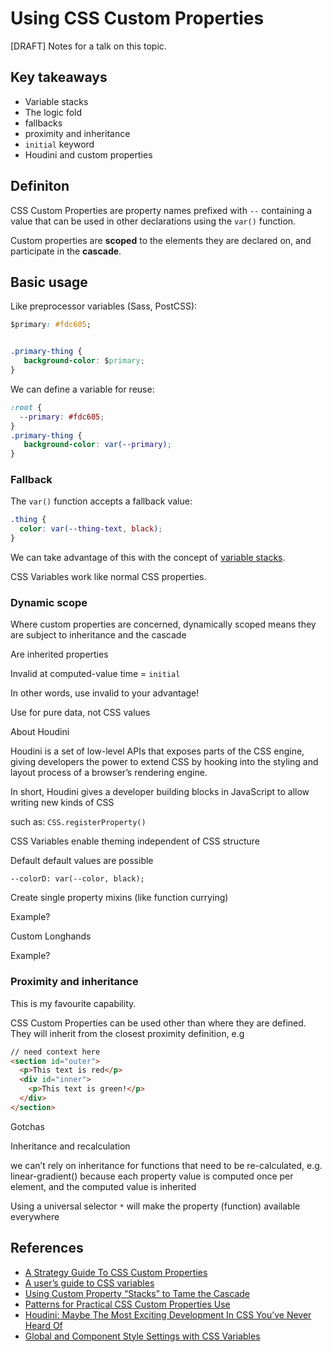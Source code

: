 # Using CSS Custom Properties

[DRAFT] Notes for a talk on this topic. 

## Key takeaways

- Variable stacks
- The logic fold
- fallbacks
- proximity and inheritance
- `initial` keyword
- Houdini and custom properties

## Definiton

CSS Custom Properties are property names prefixed with `--` containing a value that can be used in other declarations using the `var()` function.

Custom properties are **scoped** to the elements they are declared on, and participate in the **cascade**.

## Basic usage

Like preprocessor variables (Sass, PostCSS):

```css
$primary: #fdc605;


.primary-thing {
   background-color: $primary;
}
```

We can define a variable for reuse:

```css
:root {
  --primary: #fdc605;
}
.primary-thing {
   background-color: var(--primary);
}
```

### Fallback

The `var()` function accepts a fallback value:

```css
.thing {
  color: var(--thing-text, black);
}
```

We can take advantage of this with the concept of [variable stacks](https://css-tricks.com/using-custom-property-stacks-to-tame-the-cascade/).

CSS Variables work like normal CSS properties.

### Dynamic scope

Where custom properties are concerned, dynamically scoped means they are subject to inheritance and the cascade



Are inherited properties

Invalid at computed-value time = `initial`

In other words, use invalid to your advantage!

Use for pure data, not CSS values

About Houdini

Houdini is a set of low-level APIs that exposes parts of the CSS engine, giving developers the power to extend CSS by hooking into the styling and layout process of a browser’s rendering engine.

In short, Houdini gives a developer building blocks in JavaScript to allow writing new kinds of CSS

such as: `CSS.registerProperty()`

CSS Variables enable theming independent of CSS structure

Default default values are possible

`--colorD: var(--color, black);`

Create single property mixins (like function currying)

Example?

Custom Longhands

Example?

### Proximity and inheritance

This is my favourite capability.

CSS Custom Properties can be used other than where they are defined. They will inherit from the closest proximity definition, e.g

```html
// need context here
<section id="outer">
  <p>This text is red</p>
  <div id="inner">
    <p>This text is green!</p>
  </div>
</section>
```

Gotchas

Inheritance and recalculation

we can’t rely on inheritance for functions that need to be re-calculated, e.g. linear-gradient() because each property value is computed once per element, and the computed value is inherited

Using a universal selector `*` will make the property (function) available everywhere

## References

- [A Strategy Guide To CSS Custom Properties](https://www.madebymike.com.au/writing/a-strategy-guide-to-css-custom-properties/)
- [A user’s guide to CSS variables](https://increment.com/frontend/a-users-guide-to-css-variables/)
- [Using Custom Property “Stacks” to Tame the Cascade](https://css-tricks.com/using-custom-property-stacks-to-tame-the-cascade/)
- [Patterns for Practical CSS Custom Properties Use
](https://css-tricks.com/patterns-for-practical-css-custom-properties-use/)
- [Houdini: Maybe The Most Exciting Development In CSS You’ve Never Heard Of](https://www.smashingmagazine.com/2016/03/houdini-maybe-the-most-exciting-development-in-css-youve-never-heard-of/)
- [Global and Component Style Settings with CSS Variables](https://www.sarasoueidan.com/blog/style-settings-with-css-variables/)